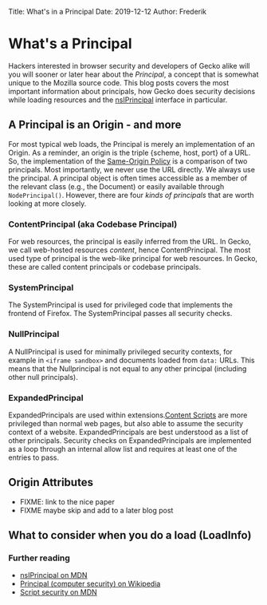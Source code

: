 Title: What's in a Principal
Date: 2019-12-12
Author: Frederik


# What's a Principal
Hackers interested in browser security and developers of Gecko alike will you will sooner or later hear about the *Principal*, a concept that is somewhat unique to the Mozilla source code.
This blog posts covers the most important information about principals, how Gecko does security decisions while loading resources and the [nsIPrincipal](https://developer.mozilla.org/en-US/docs/Mozilla/Tech/XPCOM/Reference/Interface/nsIPrincipal) interface in particular.

## A Principal is an Origin - and more
For most typical web loads, the Principal is merely an implementation of an Origin. As a reminder, an origin is the triple {scheme, host, port} of a URL. So, the implementation of the [Same-Origin Policy](https://en.wikipedia.org/wiki/Same-origin_policy) is a comparison of two principals.
Most importantly, we never use the URL directly. We always use the principal. A principal object is often times accessible as a member of the relevant class (e.g., the Document) or easily available through `NodePrincipal()`.
However, there are four *kinds of principals* that are worth looking at more closely.

### ContentPrincipal (aka Codebase Principal)
For web resources, the principal is easily inferred from the URL. In Gecko, we call web-hosted resources *content*, hence ContentPrincipal.
The most used type of principal is the web-like principal for web resources. In Gecko, these are called content principals or codebase principals.

### SystemPrincipal
The SystemPrincipal is used for privileged code that implements the frontend of Firefox. The SystemPrincipal passes all security checks.

### NullPrincipal
A NullPrincipal is used for minimally privileged security contexts, for example in `<iframe sandbox>` and documents loaded from `data:` URLs.
This means that the Nullprincipal is not equal to any other principal (including other null principals).

### ExpandedPrincipal
ExpandedPrincipals are used within extensions.[Content Scripts](https://developer.mozilla.org/en-US/docs/Mozilla/Add-ons/WebExtensions/Anatomy_of_a_WebExtension#Content_scripts) are more privileged than normal web pages, but also able to assume the security context of a website. ExpandedPrincipals are best understood as a list of other principals. Security checks on ExpandedPrincipals are implemented as a loop through an internal allow list and requires at least one of the entries to pass.

## Origin Attributes
- FIXME: link to the nice paper
- FIXME maybe skip and add to a later blog post

## What to consider when you do a load (LoadInfo)


### Further reading
* [nsIPrincipal on MDN](https://developer.mozilla.org/en-US/docs/Mozilla/Tech/XPCOM/Reference/Interface/nsIPrincipal)
* [Principal (computer security) on Wikipedia](https://en.wikipedia.org/wiki/Principal_(computer_security))
* [Script security on MDN](https://developer.mozilla.org/en-US/docs/Mozilla/Gecko/Script_security)



